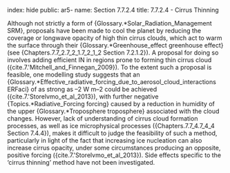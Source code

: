index: hide
public: ar5-
name: Section 7.7.2.4
title: 7.7.2.4 - Cirrus Thinning

Although not strictly a form of {Glossary.*Solar_Radiation_Management SRM}, proposals have been made to cool the planet by reducing the coverage or longwave opacity of high thin cirrus clouds, which act to warm the surface through their {Glossary.*Greenhouse_effect greenhouse effect} (see {Chapters.7.7_2.7_2_1.7_2_1_2 Section 7.2.1.2}). A proposal for doing so involves adding efficient IN in regions prone to forming thin cirrus cloud ({cite.7.'Mitchell_and_Finnegan_2009}). To the extent such a proposal is feasible, one modelling study suggests that an {Glossary.*Effective_radiative_forcing_due_to_aerosol_cloud_interactions ERFaci} of as strong as –2 W m–2 could be achieved ({cite.7.'Storelvmo_et_al_2013}), with further negative {Topics.*Radiative_Forcing forcing} caused by a reduction in humidity of the upper {Glossary.*Troposphere troposphere} associated with the cloud changes. However, lack of understanding of cirrus cloud formation processes, as well as ice microphysical processes ({Chapters.7.7_4.7_4_4 Section 7.4.4}), makes it difficult to judge the feasibility of such a method, particularly in light of the fact that increasing ice nucleation can also increase cirrus opacity, under some circumstances producing an opposite, positive forcing ({cite.7.'Storelvmo_et_al_2013}). Side effects specific to the ‘cirrus thinning’ method have not been investigated.
